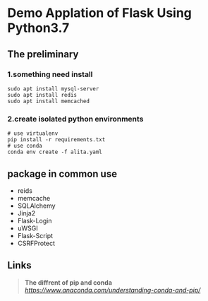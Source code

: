 # Demo Applation of Flask Using Python3.7

## The preliminary

### 1.something need install
```
sudo apt install mysql-server
sudo apt install redis
sudo apt install memcached
```

### 2.create isolated python environments
```
# use virtualenv
pip install -r requirements.txt
# use conda
conda env create -f alita.yaml
```
## package in common use

+ reids  
+ memcache  
+ SQLAlchemy  
+ Jinja2  
+ Flask-Login  
+ uWSGI  
+ Flask-Script  
+ CSRFProtect  

## Links

>**The diffrent of pip and conda**  
>*https://www.anaconda.com/understanding-conda-and-pip/*
